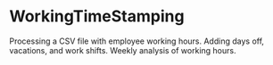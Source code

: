 # WorkingTimeStamping

Processing a CSV file with employee working hours. Adding days off, vacations, and work shifts. Weekly analysis of working hours.